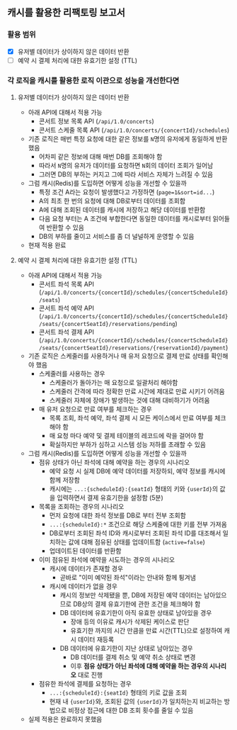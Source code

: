 ## 캐시를 활용한 리팩토링 보고서

### 활용 범위
* [x] 유저별 데이터가 상이하지 않은 데이터 반환
* [ ] 예약 시 결제 처리에 대한 유효기한 설정 (TTL)

### 각 로직을 캐시를 활용한 로직 이관으로 성능을 개선한다면

1. 유저별 데이터가 상이하지 않은 데이터 반환
   * 아래 API에 대해서 적용 가능
     * 콘서트 정보 목록 API (`/api/1.0/concerts`)
     * 콘서트 스케줄 목록 API (`/api/1.0/concerts/{concertId}/schedules`)
   * 기존 로직은 매번 특정 요청에 대한 같은 정보를 `N`명의 유저에게 동일하게 반환했음
     * 어차피 같은 정보에 대해 매번 DB를 조회해야 함
     * 따라서 `N`명의 유저가 데이터를 요청하면 `N`회의 데이터 조회가 일어남
     * 그러면 DB의 부하는 커지고 그에 따라 서비스 자체가 느려질 수 있음
   * 그럼 캐시(Redis)를 도입하면 어떻게 성능을 개선할 수 있을까
     * 특정 조건 A라는 요청이 발생했다고 가정하면 (`page=1&sort=id...`)
     * A의 최초 한 번의 요청에 대해 DB로부터 데이터를 조회함
     * A에 대해 조회된 데이터를 캐시에 저장하고 해당 데이터를 반환함
     * 다음 요청 부터는 A 조건에 부합한다면 동일한 데이터를 캐시로부터 읽어들여 반환할 수 있음
     * DB의 부하를 줄이고 서비스를 좀 더 널널하게 운영할 수 있음
   * 현재 적용 완료

2. 예약 시 결제 처리에 대한 유효기한 설정 (TTL)
   * 아래 API에 대해서 적용 가능
     * 콘서트 좌석 목록 API (`/api/1.0/concerts/{concertId}/schedules/{concertScheduleId}/seats`)
     * 콘서트 좌석 예약 API (`/api/1.0/concerts/{concertId}/schedules/{concertScheduleId}/seats/{concertSeatId}/reservations/pending`)
     * 콘서트 좌석 결제 API (`/api/1.0/concerts/{concertId}/schedules/{concertScheduleId}/seats/{concertSeatId}/reservations/{reservationId}/payment`)
   * 기존 로직은 스케줄러를 사용하거나 매 유저 요청으로 결제 만료 상태를 확인해야 했음
     * 스케줄러를 사용하는 경우
       * 스케줄러가 돌아가는 매 요청으로 일괄처리 해야함
       * 스케줄러 간격에 따라 정확한 만료 시간에 제대로 만료 시키기 어려움
       * 스케줄러 자체에 장애가 발생하는 것에 대해 대비하기가 어려움
     * 매 유저 요청으로 만료 여부를 체크하는 경우
       * 목록 조회, 좌석 예약, 좌석 결제 시 모든 케이스에서 만료 여부를 체크해야 함
       * 매 요청 마다 예약 및 결제 테이블의 레코드에 락을 걸어야 함
       * 확실하지만 부하가 심하고 시스템 성능 저하를 초래할 수 있음
   * 그럼 캐시(Redis)를 도입하면 어떻게 성능을 개선할 수 있을까
     * 점유 상태가 아닌 좌석에 대해 예약을 하는 경우의 시나리오
       * 예약 요청 시 실제 DB에 예약 데이터를 저장하되, 예약 정보를 캐시에 함께 저장함
       * 캐시에는 `...:{scheduleId}:{seatId}` 형태의 키와 `{userId}`의 값을 입력하면서 결제 유효기한을 설정함 (5분)
     * 목록을 조회하는 경우의 시나리오
       * 먼저 요청에 대한 좌석 정보를 DB로 부터 전부 조회함
       * `...:{scheduleId}:*` 조건으로 해당 스케줄에 대한 키를 전부 가져옴
       * DB로부터 조회된 좌석 ID와 캐시로부터 조회된 좌석 ID를 대조해서 일치하는 값에 대해 점유된 상태를 업데이트함 (`active=false`)
       * 업데이트된 데이터를 반환함
     * 이미 점유된 좌석에 예약을 시도하는 경우의 시나리오
       * 캐시에 데이터가 존재할 경우
         * 곧바로 "이미 예약된 좌석"이라는 안내와 함께 튕겨냄
       * 캐시에 데이터가 없을 경우
         * 캐시의 정보만 삭제됐을 뿐, DB에 저장된 예약 데이터는 남아있으므로 DB상의 결제 유효기한에 관한 조건을 체크해야 함
         * DB 데이터에 유효기한이 아직 유효한 상태로 남아있을 경우
           * 장애 등의 이유로 캐시가 삭제된 케이스로 판단
           * 유효기한 까지의 시간 만큼을 만료 시간(TTL)으로 설정하여 캐시 데이터 재등록
         * DB 데이터에 유효기한이 지난 상태로 남아있는 경우
           * DB 데이터를 결제 취소 및 예약 취소 상태로 변경
           * 이후 **점유 상태가 아닌 좌석에 대해 예약을 하는 경우의 시나리오** 대로 진행
     * 점유한 좌석에 결제를 요청하는 경우
       * `...:{scheduleId}:{seatId}` 형태의 키로 값을 조회
       * 현재 내 `{userId}`와, 조회된 값의 `{userId}`가 일치하는지 비교하는 방법으로 비정상 접근에 대한 DB 조회 횟수를 줄일 수 있음
   * 실제 적용은 완료하지 못했음
